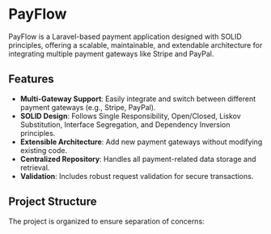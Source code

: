 # PayFlow

PayFlow is a Laravel-based payment application designed with SOLID principles, offering a scalable, maintainable, and extendable architecture for integrating multiple payment gateways like Stripe and PayPal. 

## Features
- **Multi-Gateway Support**: Easily integrate and switch between different payment gateways (e.g., Stripe, PayPal).
- **SOLID Design**: Follows Single Responsibility, Open/Closed, Liskov Substitution, Interface Segregation, and Dependency Inversion principles.
- **Extensible Architecture**: Add new payment gateways without modifying existing code.
- **Centralized Repository**: Handles all payment-related data storage and retrieval.
- **Validation**: Includes robust request validation for secure transactions.

## Project Structure
The project is organized to ensure separation of concerns:
